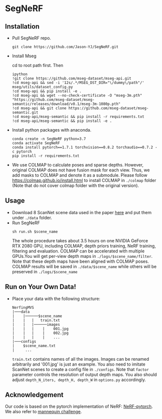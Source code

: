 # SegNeRF

## Installation
- Pull SegNeRF repo.
  ```
  git clone https://github.com/Jason-YJ/SegNeRF.git
  ```
  
- Install Mseg 
  
  cd to root path first. Then
  
  ```
  ipython
  !git clone https://github.com/mseg-dataset/mseg-api.git
  !cd mseg-api && sed -i '12s/.*/MSEG_DST_DIR="\/dummy\/path"/' mseg/utils/dataset_config.py
  !cd mseg-api && pip install -e .
  !cd mseg-api && wget --no-check-certificate -O "mseg-3m.pth" "https://github.com/mseg-dataset/mseg-semantic/releases/download/v0.1/mseg-3m-1080p.pth"
  !cd mseg-api && git clone https://github.com/mseg-dataset/mseg-semantic.git
  !cd mseg-api/mseg-semantic && pip install -r requirements.txt
  !cd mseg-api/mseg-semantic && pip install -e .
  ```
  
- Install python packages with anaconda.
  
  ```
  conda create -n SegNeRF python=3.7
  conda activate SegNeRF
  conda install pytorch==1.7.1 torchvision==0.8.2 torchaudio==0.7.2 -c pytorch
  pip install -r requirements.txt
  ```
  
- We use COLMAP to calculate poses and sparse depths. However, original COLMAP does not have fusion mask for each view. Thus, we add masks to COLMAP and denote it as a submodule. Please follow https://colmap.github.io/install.html to install COLMAP in `./colmap` folder (Note that do not cover colmap folder with the original version). 

## Usage
- Download 8 ScanNet scene data used in the paper [here](https://drive.google.com/file/d/1eY85_adVY-Z8y4XUG8mi31TJzAfdx59M/view?usp=sharing) and put them under `./data` folder. 
- Run SegNeRF
  ```
  sh run.sh $scene_name
  ```
  The whole procedure takes about 3.5 hours on one NVIDIA GeForce RTX 2080 GPU, including COLMAP, depth priors training, NeRF training, filtering and evaluation. COLMAP can be accelerated with multiple GPUs.You will get per-view depth maps in `./logs/$scene_name/filter`. Note that these depth maps have been aligned with COLMAP poses. COLMAP results will be saved in `./data/$scene_name` while others will be preserved in `./logs/$scene_name`

## Run on Your Own Data!
- Place your data with the following structure:
  ```
  NerfingMVS
  |───data
  |    |──────$scene_name
  |    |   |   train.txt
  |    |   |──────images
  |    |   |    |    001.jpg
  |    |   |    |    002.jpg
  |    |   |    |    ...
  |───configs
  |    $scene_name.txt
  |     ...
  ```
  `train.txt` contains names of all the images. Images can be renamed arbitrarily and '001.jpg' is just an example. You also need to imitate ScanNet scenes to create a config file in `./configs`. Note that `factor` parameter controls the resolution of output depth maps. You also should adjust `depth_N_iters, depth_H, depth_W` in `options.py` accordingly. 

## Acknowledgement
Our code is based on the pytorch implementation of NeRF: [NeRF-pytorch](https://github.com/yenchenlin/nerf-pytorch). We also refer to [mannequin challenge](https://github.com/google/mannequinchallenge). 



